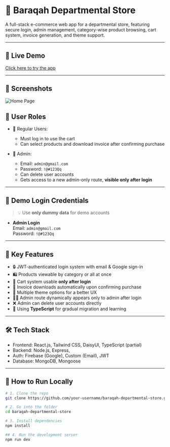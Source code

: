 # 🛒 Baraqah Departmental Store

A full-stack e-commerce web app for a departmental store, featuring secure login, admin management, category-wise product browsing, cart system, invoice generation, and theme support.

---

## 🚀 Live Demo

[Click here to try the app](https://baraqah-departmental-store.netlify.app/) <!-- replace with real link -->

---

## 📸 Screenshots
![Home Page](./screenshots/screenshot.png)


## 👥 User Roles

- 👤 Regular Users:

  - Must log in to use the cart
  - Can select products and download invoice after confirming purchase

- 🔐 Admin:
  - Email: `admin@gmail.com`
  - Password: `!@#123Qq`
  - Can delete user accounts
  - Gets access to a new admin-only route, **visible only after login**

---

## 🔑 Demo Login Credentials

> 💡 Use **only dummy data** for demo accounts

- **Admin Login**  
  Email: `admin@gmail.com`  
  Password: `!@#123Qq`

---

## 🧩 Key Features

- 🔒 JWT-authenticated login system with email & Google sign-in
- 🛍️ Products viewable by category or all at once
- 🛒 Cart system usable **only after login**
- 📄 Invoice downloads automatically upon confirming purchase
- 🎨 Multiple theme options for a better UX
- 🧑‍💻 Admin route dynamically appears only to admin after login
- ❌ Admin can delete user accounts directly
- 🧪 Using **TypeScript** for gradual migration and learning

---

## 🛠️ Tech Stack

- Frontend: React.js, Tailwind CSS, DaisyUI, TypeScript (partial)
- Backend: Node.js, Express,
- Auth: Firebase (Google), Custom (Email), JWT
- Database: MongoDB, Mongoose

---

## 🚧 How to Run Locally

```bash
# 1. Clone the repo
git clone https://github.com/your-username/baraqah-departmental-store.git

# 2. Go into the folder
cd baraqah-departmental-store

# 3. Install dependencies
npm install

## 4. Run the development server
npm run dev
```
